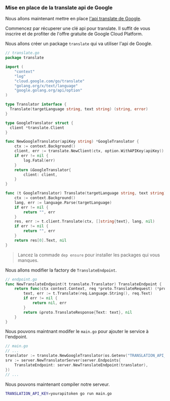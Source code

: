 ### Mise en place de la translate api de Google

Nous allons maintenant mettre en place [l'api translate de Google](https://cloud.google.com/translate/?hl=fr).

Commencez par récuperer une clé api pour translate. Il suffit de vous inscrire et de profiter de l'offre gratuite de Google Cloud Platform.

Nous allons créer un package `translate` qui va utiliser l'api de Google.
```go
// translate.go
package translate  

import (  
	"context"  
	"log"  
	"cloud.google.com/go/translate"
	"golang.org/x/text/language"
	"google.golang.org/api/option"
)  

type Translator interface {  
  Translate(targetLanguage string, text string) (string, error)  
}  

type GoogleTranslator struct {  
  client *translate.Client  
}  

func NewGoogleTranslator(apiKey string) *GoogleTranslator {  
	ctx := context.Background()  
	client, err := translate.NewClient(ctx, option.WithAPIKey(apiKey))  
	if err != nil {  
		log.Fatal(err)  
	}  
	return &GoogleTranslator{  
		client: client,  
	}
}  

func (t GoogleTranslator) Translate(targetLanguage string, text string) (string, error) {  
	ctx := context.Background()  
	lang, err := language.Parse(targetLanguage)  
	if err != nil {  
		return "", err  
	}  
	res, err := t.client.Translate(ctx, []string{text}, lang, nil)  
	if err != nil {  
		return "", err  
	}	  
	return res[0].Text, nil  
}
```
>Lancez la commade `dep ensure` pour installer les packages qui vous manques.

Nous allons modifier la factory de `TranslateEndpoint`.
```go
// endpoint.go
func NewTranslateEndpoint(t translate.Translator) TranslateEndpoint {  
	return func(ctx context.Context, req *proto.TranslateRequest) (*proto.TranslateResponse, error) {  
		text, err := t.Translate(req.Language.String(), req.Text)  
		if err != nil {  
			return nil, err  
		}  
		return &proto.TranslateResponse{Text: text}, nil  
	}  
}
```
Nous pouvons maintnant modifer le `main.go` pour ajouter le service à l'endpoint.
```go
// main.go
// ...
translator := translate.NewGoogleTranslator(os.Getenv("TRANSLATION_API_KEY"))  
srv := server.NewTranslatorServer(server.Endpoints{  
	TranslateEndpoint: server.NewTranslateEndpoint(translator),  
})
// ...
```
Nous pouvons maintenant compiler notre serveur.
```bash
TRANSLATION_API_KEY=yourapitoken go run main.go
```
